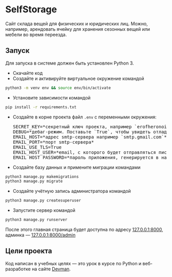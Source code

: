 # SelfStorage

Сайт склада вещей для физических и юридических лиц. Можно, например, арендовать ячейку для хранения сезонных вещей или мебели во время переезда.

## Запуск

Для запуска в системе должен быть установлен Python 3.

- Скачайте код
- Создайте и активируйте виртуальное окружение командой 
```bash
python3 -m venv env && source env/bin/activate
```
- Установите зависимости командой
```bash
pip install -r requirements.txt
```
- Создайте в корне проекта файл `.env` с переменными окружения:

  <pre>
  SECRET_KEY=*секретный ключ проекта, например `erofheronoirenfoernfx49389f43xf3984xf9384`*
  DEBUG=*дебаг-режим. Поставьте `True`, чтобы увидеть отладочную информацию в случае ошибки. Выключается значением `False`*
  EMAIL_HOST=*адрес smtp-сервера например `smtp.gmail.com`*
  EMAIL_PORT=*порт smtp-сервера*
  EMAIL_USE_TLS=True
  EMAIL_HOST_USER=*email, с которого будет отправляться письмо пользователю после регистрации*
  EMAIL_HOST_PASSWORD=*пароль приложения, генерируется в настройках почтового аккаунта* 
  </pre>
- Создайте базу данных и примените миграции командами
```bash
python3 manage.py makemigrations
python3 manage.py migrate
```
- Создайте учётную запись администратора командой
```bash
python3 manage.py createsuperuser
```
- Запустите сервер командой
```bash
python3 manage.py runserver
```

После этого главная страница будет доступна по адресу [127.0.0.1:8000](http://127.0.0.1:8000), админка — [127.0.0.1:8000/admin](http://127.0.0.1:8000/admin)

## Цели проекта

Код написан в учебных целях — это урок в курсе по Python и веб-разработке на сайте [Devman](https://dvmn.org).
